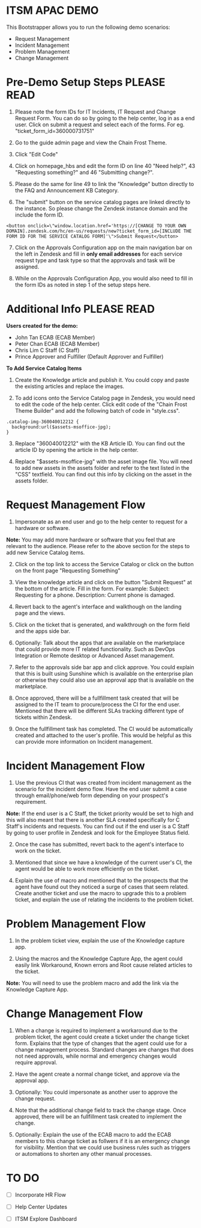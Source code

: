 # **ITSM APAC DEMO**
This Bootstrapper allows you to run the following demo scenarios:
- Request Management
- Incident Management
- Problem Management
- Change Management

# **Pre-Demo Setup Steps PLEASE READ**
1. Please note the form IDs for IT Incidents, IT Request and Change Request Form. You can do so by going to the help center, log in as a end user. Click on submit a request and select each of the forms. For eg. "ticket_form_id=360000731751"

2. Go to the guide admin page and view the Chain Frost Theme.

3. Click "Edit Code"

4. Click on homepage_hbs and edit the form ID on line 40 "Need help?", 43 "Requesting something?" and 46 "Submitting change?". 

5. Please do the same for line 49 to link the "Knowledge" button directly to the FAQ and Announcement KB Category.

6. The "submit" button on the service catalog pages are linked directly to the instance. So please change the Zendesk instance domain and the include the form ID. 

```
<button onclick=\"window.location.href='https://[CHANGE TO YOUR OWN DOMAIN].zendesk.com/hc/en-us/requests/new?ticket_form_id=[INCLUDE THE FORM ID FOR THE SERVICE CATALOG FORM]'\">Submit Request</button>
```

7. Click on the Approvals Configuration app on the main navigation bar on the left in Zendesk and fill in **only email addresses** for each service request type and task type so that the approvals and task will be assigned. 

8. While on the Approvals Configuration App, you would also need to fill in the form IDs as noted in step 1 of the setup steps here.

# **Additional Info PLEASE READ**

**Users created for the demo:**

- John Tan ECAB (ECAB Member)
- Peter Chan ECAB (ECAB Member)
- Chris Lim C Staff (C Staff)
- Prince Approver and Fulfiller (Default Approver and Fulfiller)

**To Add Service Catalog Items**

1. Create the Knowledge article and publish it. You could copy and paste the existing articles and replace the images.

2. To add icons onto the Service Catalog page in Zendesk, you would need to edit the code of the help center. Click edit code of the "Chain Frost Theme Builder" and add the following batch of code in "style.css".

```
.catalog-img-360040012212 {
  background:url($assets-msoffice-jpg);
}
```

3. Replace "360040012212" with the KB Article ID. You can find out the article ID by opening the article in the help center.

4. Replace "$assets-msoffice-jpg" with the asset image file. You will need to add new assets in the assets folder and refer to the text listed in the "CSS" textfield. You can find out this info by clicking on the asset in the assets folder.

# Request Management Flow 
1. Impersonate as an end user and go to the help center to request for a hardware or software.

**Note:** You may add more hardware or software that you feel that are relevant to the audience. Please refer to the above section for the steps to add new Service Catalog items.

2. Click on the top link to access the Service Catalog or click on the button on the front page "Requesting Something"

3. View the knowledge article and click on the button "Submit Request" at the bottom of the article. Fill in the form. For example: Subject: Requesting for a phone. Description: Current phone is damaged.

4. Revert back to the agent's interface and walkthough on the landing page and the views.

5. Click on the ticket that is generated, and walkthrough on the form field and the apps side bar.

6. Optionally: Talk about the apps that are available on the marketplace that could provide more IT related functionality. Such as DevOps Integration or Remote desktop or Advanced Asset management.

7. Refer to the approvals side bar app and click approve. You could explain that this is built using Sunshine which is available on the enterprise plan or otherwise they could also use an approval app that is available on the marketplace.

8. Once approved, there will be a fullfillment task created that will be assigned to the IT team to procure/process the CI for the end user. Mentioned that there will be different SLAs tracking different type of tickets within Zendesk.

9. Once the fullfillment task has completed. The CI would be automatically created and attached to the user's profile. This would be helpful as this can provide more information on Incident management. 

# Incident Management Flow
1. Use the previous CI that was created from incident management as the scenario for the incident demo flow. Have the end user submit a case through email/phone/web form depending on your prospect's requirement.

**Note:** If the end user is a C Staff, the ticket priority would be set to high and this will also meant that there is another SLA created specifically for C Staff's incidents and requests. You can find out if the end user is a C Staff by going to user profile in Zendesk and look for the Employee Status field. 

2. Once the case has submitted, revert back to the agent's interface to work on the ticket.

3. Mentioned that since we have a knowledge of the current user's CI, the agent would be able to work more efficiently on the ticket.

4. Explain the use of macro and mentioned that to the prospects that the agent have found out they noticed a surge of cases that seem related. Create another ticket and use the macro to upgrade this to a problem ticket, and explain the use of relating the incidents to the problem ticket.

# Problem Management Flow
1. In the problem ticket view, explain the use of the Knowledge capture app.

2. Using the macros and the Knowledge Capture App, the agent could easily link Workaround, Known errors and Root cause related articles to the ticket.

**Note:** You will need to use the problem macro and add the link via the Knowledge Capture App.

# Change Management Flow
1. When a change is required to implement a workaround due to the problem ticket, the agent could create a ticket under the change ticket form. Explains that the type of changes that the agent could use for a change management process. Standard changes are changes that does not need approvals, while normal and emergency changes would require approval.

2. Have the agent create a normal change ticket, and approve via the approval app. 

3. Optionally: You could impersonate as another user to approve the change request.

4. Note that the additional change field to track the change stage. Once approved, there will be an fullfillment task created to implement the change. 

5. Optionally: Explain the use of the ECAB macro to add the ECAB members to this change ticket as follwers if it is an emergency change for visibility. Mention that we could use business rules such as triggers or automations to shorten any other manual processes.

# TO DO
- [ ] Incorporate HR Flow
- [ ] Help Center Updates
- [ ] ITSM Explore Dashboard



